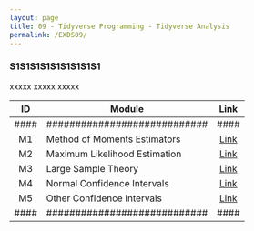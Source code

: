```yaml
---
layout: page
title: 09 - Tidyverse Programming - Tidyverse Analysis
permalink: /EXDS09/
---
```


<h3>S1S1S1S1S1S1S1S1S1</h3>

xxxxx xxxxx xxxxx

| ID | Module                     |Link|
|:--:|----------------------------|:--:|
|####|############################|####|
| M1 | Method of Moments Estimators |[Link](/03-MSDS-Courses/EXDS05/M1/)|
| M2 | Maximum Likelihood Estimation|[Link](/03-MSDS-Courses/EXDS05/M2/)|
| M3 | Large Sample Theory          |[Link](/03-MSDS-Courses/EXDS05/M3/)|
| M4 | Normal Confidence Intervals  |[Link](/03-MSDS-Courses/EXDS05/M4/)|
| M5 | Other Confidence Intervals   |[Link](/03-MSDS-Courses/EXDS05/M5/)|
|####|############################|####|

